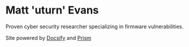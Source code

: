 # Matt 'uturn' Evans

Proven cyber security researcher specializing in firmware vulnerabilities.

Site powered by [Docsify](https://docsify.js.org/#/) and [Prism](https://prismjs.com/)